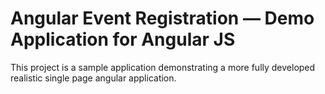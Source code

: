 # Angular Event Registration — Demo Application for Angular JS

This project is a sample application demonstrating a more fully developed realistic single page
angular application.

